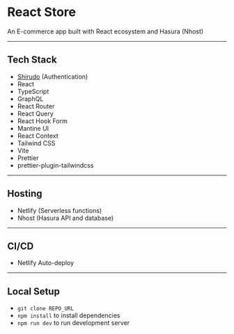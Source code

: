 # React Store

An E-commerce app built with React ecosystem and Hasura (Nhost)

---

## Tech Stack

- <a href="https://github.com/Pranay-Tej/shirudo" target="_blank">Shirudo</a>
  (Authentication)
- React
- TypeScript
- GraphQL
- React Router
- React Query
- React Hook Form
- Mantine UI
- React Context
- Tailwind CSS
- Vite
- Prettier
- prettier-plugin-tailwindcss

---

## Hosting

- Netlify (Serverless functions)
- Nhost (Hasura API and database)

---

## CI/CD

- Netlify Auto-deploy

---

## Local Setup

- `git clone REPO_URL`
- `npm install` to install dependencies
- `npm run dev` to run development server

